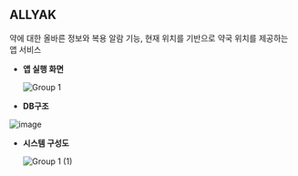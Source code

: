 ## ALLYAK
약에 대한 올바른 정보와 복용 알람 기능, 현재 위치를 기반으로 약국 위치를 제공하는 앱 서비스


* **앱 실행 화면**
  
  ![Group 1](https://github.com/user-attachments/assets/15d63eb6-ecf6-40a8-bec4-508686aae8bc)

* **DB구조**
  
![image](https://github.com/soo5o/Allyak/assets/90204622/a3a1dbe9-e59b-4ceb-bf54-90158f104ca0)


* **시스템 구성도**

  ![Group 1 (1)](https://github.com/soo5o/Allyak/assets/90204622/c131cee8-c2f1-4a2a-8c7a-f7b79551b194)
